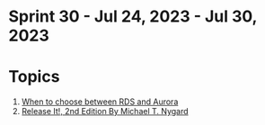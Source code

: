 <h1>Sprint 30 - Jul 24, 2023 - Jul 30, 2023</h1>

# Topics

1. [When to choose between RDS and Aurora](https://learning.oreilly.com/library/view/aws-for-solutions/9781803238951/Text/Chapter_07.xhtml#_idParaDest-272)
2. [Release It!, 2nd Edition By Michael T. Nygard](https://learning.oreilly.com/library/view/release-it-2nd/9781680504552/)